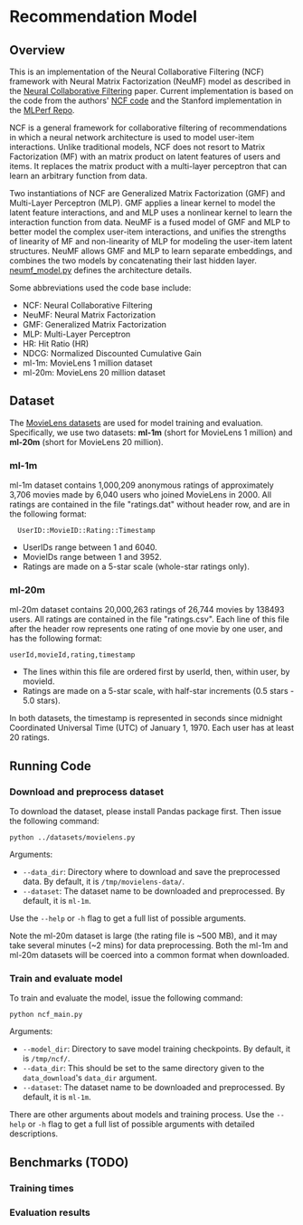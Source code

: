# Recommendation Model
## Overview
This is an implementation of the Neural Collaborative Filtering (NCF) framework with Neural Matrix Factorization (NeuMF) model as described in the [Neural Collaborative Filtering](https://arxiv.org/abs/1708.05031) paper. Current implementation is based on the code from the authors' [NCF code](https://github.com/hexiangnan/neural_collaborative_filtering) and the Stanford implementation in the [MLPerf Repo](https://github.com/mlperf/reference/tree/master/recommendation/pytorch).

NCF is a general framework for collaborative filtering of recommendations in which a neural network architecture is used to model user-item interactions. Unlike traditional models, NCF does not resort to Matrix Factorization (MF) with an matrix product on latent features of users and items. It replaces the matrix product with a multi-layer perceptron that can learn an arbitrary function from data.

Two instantiations of NCF are Generalized Matrix Factorization (GMF) and Multi-Layer Perceptron (MLP). GMF applies a linear kernel to model the latent feature interactions, and and MLP uses a nonlinear kernel to learn the interaction function from data. NeuMF is a fused model of GMF and MLP to better model the complex user-item interactions, and unifies the strengths of linearity of MF and non-linearity of MLP for modeling the user-item latent structures. NeuMF allows GMF and MLP to learn separate embeddings, and combines the two models by concatenating their last hidden layer. [neumf_model.py](neumf_model.py) defines the architecture details.

Some abbreviations used the code base include:
  - NCF: Neural Collaborative Filtering
  - NeuMF: Neural Matrix Factorization
  - GMF: Generalized Matrix Factorization
  - MLP: Multi-Layer Perceptron
  - HR: Hit Ratio (HR)
  - NDCG: Normalized Discounted Cumulative Gain
  - ml-1m: MovieLens 1 million dataset
  - ml-20m: MovieLens 20 million dataset

## Dataset
The [MovieLens datasets](http://files.grouplens.org/datasets/movielens/) are used for model training and evaluation. Specifically, we use two datasets: **ml-1m** (short for MovieLens 1 million) and **ml-20m** (short for MovieLens 20 million).

### ml-1m
ml-1m dataset contains 1,000,209 anonymous ratings of approximately 3,706 movies made by 6,040 users who joined MovieLens in 2000. All ratings are contained in the file "ratings.dat" without header row, and are in the following format:
```
  UserID::MovieID::Rating::Timestamp
```
  - UserIDs range between 1 and 6040.
  - MovieIDs range between 1 and 3952.
  - Ratings are made on a 5-star scale (whole-star ratings only).

### ml-20m
ml-20m dataset contains 20,000,263 ratings of 26,744 movies by 138493 users. All ratings are contained in the file "ratings.csv". Each line of this file after the header row represents one rating of one movie by one user, and has the following format:
```
userId,movieId,rating,timestamp
```
  - The lines within this file are ordered first by userId, then, within user, by movieId.
  - Ratings are made on a 5-star scale, with half-star increments (0.5 stars - 5.0 stars).

In both datasets, the timestamp is represented in seconds since midnight Coordinated Universal Time (UTC) of January 1, 1970. Each user has at least 20 ratings.

## Running Code

### Download and preprocess dataset
To download the dataset, please install Pandas package first. Then issue the following command:
```
python ../datasets/movielens.py
```
Arguments:
  * `--data_dir`: Directory where to download and save the preprocessed data. By default, it is `/tmp/movielens-data/`.
  * `--dataset`: The dataset name to be downloaded and preprocessed. By default, it is `ml-1m`.

Use the `--help` or `-h` flag to get a full list of possible arguments.

Note the ml-20m dataset is large (the rating file is ~500 MB), and it may take several minutes (~2 mins) for data preprocessing.
Both the ml-1m and ml-20m datasets will be coerced into a common format when downloaded.

### Train and evaluate model
To train and evaluate the model, issue the following command:
```
python ncf_main.py
```
Arguments:
  * `--model_dir`: Directory to save model training checkpoints. By default, it is `/tmp/ncf/`.
  * `--data_dir`: This should be set to the same directory given to the `data_download`'s `data_dir` argument.
  * `--dataset`: The dataset name to be downloaded and preprocessed. By default, it is `ml-1m`.

There are other arguments about models and training process. Use the `--help` or `-h` flag to get a full list of possible arguments with detailed descriptions.

## Benchmarks (TODO)
### Training times
### Evaluation results
